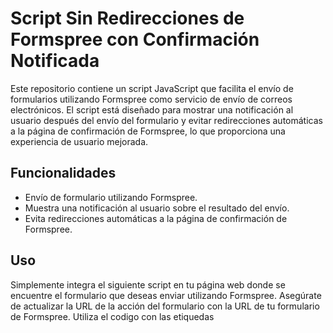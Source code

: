 # Script Sin Redirecciones de Formspree con Confirmación Notificada

Este repositorio contiene un script JavaScript que facilita el envío de formularios utilizando Formspree como servicio de envío de correos electrónicos. El script está diseñado para mostrar una notificación al usuario después del envío del formulario y evitar redirecciones automáticas a la página de confirmación de Formspree, lo que proporciona una experiencia de usuario mejorada.

## Funcionalidades

- Envío de formulario utilizando Formspree.
- Muestra una notificación al usuario sobre el resultado del envío.
- Evita redirecciones automáticas a la página de confirmación de Formspree.

## Uso

Simplemente integra el siguiente script en tu página web donde se encuentre el formulario que deseas enviar utilizando Formspree. Asegúrate de actualizar la URL de la acción del formulario con la URL de tu formulario de Formspree. Utiliza el codigo con las etiquedas <script> en el mismo archivo donde esta el formulario

```javascript
document.addEventListener("DOMContentLoaded", function() {
    var form = document.getElementById("contactForm");

    form.addEventListener("submit", function(event) {
        event.preventDefault();

        fetch(form.action, {
            method: form.method,
            body: new FormData(form),
            headers: {
                'Accept': 'application/json'
            }
        })
        .then(response => {
            if (response.ok) {
                alert("¡El correo fue enviado exitosamente!");
                form.reset(); // Limpiar el formulario después de enviarlo
            } else {
                throw new Error('Error en el envío del formulario');
            }
        })
        .catch(error => {
            console.error('Error:', error);
            alert("Hubo un error al enviar el correo. Por favor, inténtalo nuevamente.");
        });
    });
});

